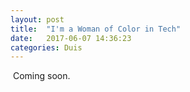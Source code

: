 ```yaml
---
layout: post
title:  "I'm a Woman of Color in Tech"
date:   2017-06-07 14:36:23
categories: Duis
---
```

<span class="image featured"><img src="/images/blog/girl-jamie-brown.jpg" alt=""></span>
Coming soon.
